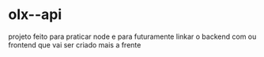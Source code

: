 # olx--api

projeto feito para praticar node e para futuramente linkar o backend com ou frontend que vai ser criado mais a frente
